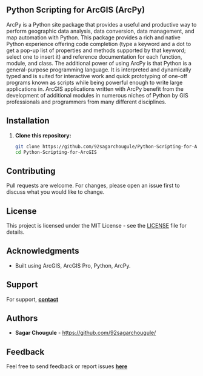 ## Python Scripting for ArcGIS (ArcPy)

ArcPy is a Python site package that provides a useful and productive way to perform geographic data analysis, data conversion, data management, and map automation with Python.
This package provides a rich and native Python experience offering code completion (type a keyword and a dot to get a pop-up list of properties and methods supported by that keyword; select one to insert it) and reference documentation for each function, module, and class.
The additional power of using ArcPy is that Python is a general-purpose programming language. It is interpreted and dynamically typed and is suited for interactive work and quick prototyping of one-off programs known as scripts while being powerful enough to write large applications in. 
ArcGIS applications written with ArcPy benefit from the development of additional modules in numerous niches of Python by GIS professionals and programmers from many different disciplines.


## Installation

1. **Clone this repository:**

   ```bash
   git clone https://github.com/92sagarchougule/Python-Scripting-for-ArcGIS.git
   cd Python-Scripting-for-ArcGIS

## Contributing

Pull requests are welcome. For changes, please open an issue first to discuss what you would like to change.

## License

This project is licensed under the MIT License - see the [LICENSE](LICENSE) file for details.

## Acknowledgments

- Built using ArcGIS, ArcGIS Pro, Python, ArcPy.

## Support

For support, **[contact](sagar4gis@gmail.com)**

## Authors

- **Sagar Chougule** - https://github.com/92sagarchougule/


## Feedback

Feel free to send feedback or report issues **[here](https://github.com/92sagarchougule/Python-Scripting-for-ArcGIS/issues.)**
